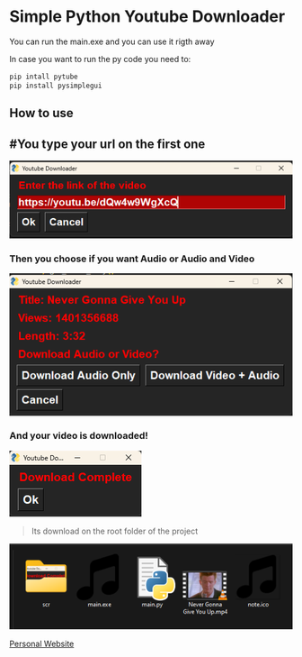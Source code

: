 # Simple Python Youtube Downloader

You can run the main.exe and you can use it rigth away

In case you want to run the py code you need to:
```
pip intall pytube
pip install pysimplegui
```
## How to use

## #You type your url on the first one

![scr1](https://raw.githubusercontent.com/MikeTsak/py-simple-yt-downloader/main/scr/Screenshot_1.png)

### Then you choose if you want Audio or Audio and Video

![scr2](https://raw.githubusercontent.com/MikeTsak/py-simple-yt-downloader/main/scr/Screenshot_2.png)

### And your video is downloaded!

![scr3](https://raw.githubusercontent.com/MikeTsak/py-simple-yt-downloader/main/scr/Screenshot_3.png)

> Its download on the root folder of the project

![scr4](https://raw.githubusercontent.com/MikeTsak/py-simple-yt-downloader/main/scr/Screenshot_4.png)

[Personal Website](miketsak.gr)
